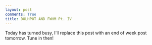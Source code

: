 ```yaml
---
layout: post
comments: True
title: DOLHPOT AND FWHM Pt. IV
---
```


Today has turned busy, I'll replace this post with an end of week post tomorrow. Tune in then!
